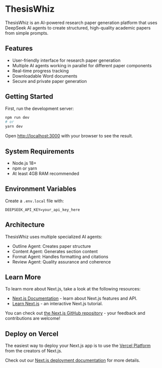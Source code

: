 # ThesisWhiz

ThesisWhiz is an AI-powered research paper generation platform that uses DeepSeek AI agents to create structured, high-quality academic papers from simple prompts.

## Features

- User-friendly interface for research paper generation
- Multiple AI agents working in parallel for different paper components
- Real-time progress tracking
- Downloadable Word documents
- Secure and private paper generation

## Getting Started

First, run the development server:

```bash
npm run dev
# or
yarn dev
```

Open [http://localhost:3000](http://localhost:3000) with your browser to see the result.

## System Requirements

- Node.js 18+
- npm or yarn
- At least 4GB RAM recommended

## Environment Variables

Create a `.env.local` file with:

```
DEEPSEEK_API_KEY=your_api_key_here
```

## Architecture

ThesisWhiz uses multiple specialized AI agents:

- Outline Agent: Creates paper structure
- Content Agent: Generates section content
- Format Agent: Handles formatting and citations
- Review Agent: Quality assurance and coherence

## Learn More

To learn more about Next.js, take a look at the following resources:

- [Next.js Documentation](https://nextjs.org/docs) - learn about Next.js features and API.
- [Learn Next.js](https://nextjs.org/learn) - an interactive Next.js tutorial.

You can check out [the Next.js GitHub repository](https://github.com/vercel/next.js) - your feedback and contributions are welcome!

## Deploy on Vercel

The easiest way to deploy your Next.js app is to use the [Vercel Platform](https://vercel.com/new?utm_medium=default-template&filter=next.js&utm_source=create-next-app&utm_campaign=create-next-app-readme) from the creators of Next.js.

Check out our [Next.js deployment documentation](https://nextjs.org/docs/app/building-your-application/deploying) for more details.

